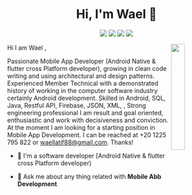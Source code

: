 
<h1 align="center">Hi, I'm Wael 👋</h1>
<p align="center">
    <a href="https://twitter.com/waeldevo19"><img src="https://img.shields.io/badge/twitter-%231FA1F1?style=flat&logo=twitter&logoColor=white"/></a>
    <a href="https://www.linkedin.com/in/wael-latif-512939105/"><img src="https://img.shields.io/badge/linkedin-%230177B5?style=flat&logo=linkedin&logoColor=white"/></a>
    <a href="https://www.youtube.com/channel/UCZYa_AEAdviseH5rpyKeRrA"><img src="https://img.shields.io/badge/youtube-%23FF0000?style=flat&logo=youtube&logoColor=white"/></a>
    <a href="https://www.instagram.com/waeldev0/"><img src="https://img.shields.io/badge/instagram-%23E4415F?style=flat&logo=instagram&logoColor=white"/></a>
  </p>
  
  <img src="https://scontent.fcai20-2.fna.fbcdn.net/v/t1.18169-9/993569_10207628454007063_8532267495228045651_n.jpg?_nc_cat=106&ccb=1-6&_nc_sid=174925&_nc_ohc=jit_19LRZTYAX__337_&_nc_ht=scontent.fcai20-2.fna&oh=00_AT8ThY5rh-G7acr13wnW0EHOZgXTRrYs4dSOiTdvdJqZZg&oe=62A40555" align="right" width="25%"/>

Hi I am Wael , 

Passionate Mobile App Developer (Android Native & flutter cross Platform developer), growing in clean code writing and using architectural and design patterns. Experienced Member Technical with a demonstrated history of working in the computer software industry certainly Android development. Skilled in Android, SQL, Java, Restful API, Firebase, JSON, XML, , Strong engineering professional I am result and goal oriented, enthusiastic and work with decisiveness and conviction. At the moment I am looking for a starting position in Mobile App Development.
I can be reached at +20 1225 795 822 or waellatif88@gmail.com.
Thanks!

- 🔭 I'm a software developer [Android Native & flutter cross Platform developer) 

- 💬 Ask me about any thing related with **Mobile Abb Development**
